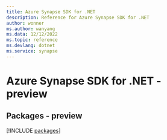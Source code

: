 ```yaml
---
title: Azure Synapse SDK for .NET
description: Reference for Azure Synapse SDK for .NET
author: wonner
ms.author: wanyang
ms.data: 12/12/2022
ms.topic: reference
ms.devlang: dotnet
ms.service: synapse
---
```

# Azure Synapse SDK for .NET - preview
## Packages - preview
[!INCLUDE [packages](synapse-index.md)]